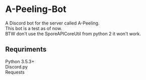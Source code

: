 # A-Peeling-Bot
A Discord bot for the server called A-Peeling.\
This bot is a test as of now.\
BTW don't use the SporeAPICoreUtil from python 2 it won't work.
## Requriments
Python 3.5.3+\
Discord.py\
Requests
